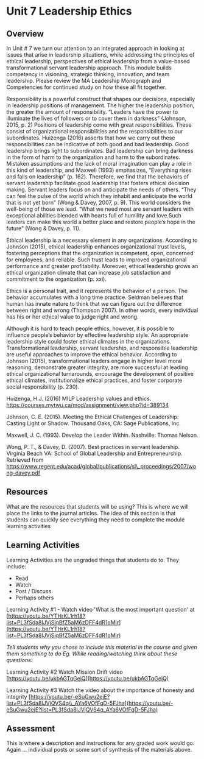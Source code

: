 # Unit 7 Leadership Ethics

## Overview

In Unit \# 7 we turn our attention to an integrated approach in looking at issues that arise in leadership situations, while addressing the principles of ethical leadership, perspectives of ethical leadership from a value-based transformational servant leadership approach. This module builds competency in visioning, strategic thinking, innovation, and team leadership. Please review the MA Leadership Monograph and Competencies for continued study on how these all fit together.

Responsibility is a powerful construct that shapes our decisions, especially in leadership positions of management. The higher the leadership position, the greater the amount of responsibility. “Leaders have the power to illuminate the lives of followers or to cover them in darkness” \(Johnson, 2015, p. 2\) Positions of leadership come with great responsibilities. These consist of organizational responsibilities and the responsibilities to our subordinates. Huizenga \(2016\) asserts that how we carry out these responsibilities can be indicative of both good and bad leadership. Good leadership brings light to subordinates. Bad leadership can bring darkness in the form of harm to the organization and harm to the subordinates. Mistaken assumptions and the lack of moral imagination can play a role in this kind of leadership, and Maxwell \(1993\) emphasizes, “Everything rises and falls on leadership” \(p. 162\). Therefore, we find that the behaviors of servant leadership facilitate good leadership that fosters ethical decision making. Servant leaders focus on and anticipate the needs of others. “They can feel the pulse of the world which they inhabit and anticipate the world that is not yet born” \(Wong & Davey, 2007, p. 9\). This world considers the well-being of those we lead. “What we need most are servant leaders with exceptional abilities blended with hearts full of humility and love.Such leaders can make this world a better place and restore people’s hope in the future” \(Wong & Davey, p. 11\).

Ethical leadership is a necessary element in any organizations. According to Johnson \(2015\), ethical leadership enhances organizational trust levels, fostering perceptions that the organization is competent, open, concerned for employees, and reliable. Such trust leads to improved organizational performance and greater profitability. Moreover, ethical leadership grows an ethical organization climate that can increase job satisfaction and commitment to the organization \(p. xxi\).

Ethics is a personal trait, and it represents the behavior of a person. The behavior accumulates with a long time practice. Seidman believes that human has innate nature to think that we can figure out the difference between right and wrong \(Thompson 2007\). In other words, every individual has his or her ethical value to judge right and wrong.

Although it is hard to teach people ethics, however, it is possible to influence people’s behavior by effective leadership style. An appropriate leadership style could foster ethical climates in the organizations. Transformational leadership, servant leadership, and responsible leadership are useful approaches to improve the ethical behavior. According to Johnson \(2015\), transformational leaders engage in higher level moral reasoning, demonstrate greater integrity, are more successful at leading ethical organizational turnarounds, encourage the development of positive ethical climates, institutionalize ethical practices, and foster corporate social responsibility \(p. 230\).

Huizenga, H.J. \(2016\) MILP Leadership values and ethics. https://courses.mytwu.ca/mod/assignment/view.php?id=389134

Johnson, C. E. \(2015\). Meeting the Ethical Challenges of Leadership: Casting Light or Shadow. Thousand Oaks, CA: Sage Publications, Inc.

Maxwell, J. C. \(1993\). Develop the Leader Within. Nashville: Thomas Nelson.

Wong, P. T., & Davey, D. \(2007\). Best practices in servant leadership. Virginia Beach VA: School of Global Leadership and Entrepreneurship. Retrieved from https://www.regent.edu/acad/global/publications/sl\_proceedings/2007/wong-davey.pdf

## Resources

What are the resources that students will be using? This is where we will place the links to the journal articles. The idea of this section is that students can quickly see everything they need to complete the module learning activities

## Learning Activities

Learning Activities are the ungraded things that students do to. They include:

* Read
* Watch 
* Post / Discuss
* Perhaps others

Learning Activity \#1 - Watch video 'What is the most important question' at [https://youtu.be/YTHrKL1rh18?list=PL3fSda8lJVjSiqBfZ5aM6zDFF4dR1oMir](https://youtu.be/YTHrKL1rh18?list=PL3fSda8lJVjSiqBfZ5aM6zDFF4dR1oMir)

_Tell students why you chose to include this material in the course and given them something to do Eg. While reading/watching think about these questions:_

Learning Activity \#2 Watch Mission Drift video [https://youtu.be/ukbAGTqGeiQ](https://youtu.be/ukbAGTqGeiQ)

Learning Activity \#3 Watch the video about the importance of honesty and integrity [https://youtu.be/-eSuGwu2ejE?list=PL3fSda8lJVjQVS4q\\_AYa6VOfFqD-5FJha](https://youtu.be/-eSuGwu2ejE?list=PL3fSda8lJVjQVS4q_AYa6VOfFqD-5FJha)

## Assessment

This is where a description and instructions for any graded work would go. Again ... individual posts or some sort of synthesis of the materials above.

